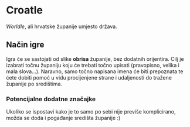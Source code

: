 # Croatle
*Worldle*, ali hrvatske županije umjesto država.

## Način igre
Igra će se sastojati od slike **obrisa** županije, bez dodatnih orijentira. Cilj je izabrati točnu županiju koju će trebati točno upisati (pravopisno, velika i mala slova...). Naravno, samo točno napisana imena će biti prepoznata te ćete dobiti pomoć u vidu procijenjene strane i udaljenosti do tražene županije po središtima.

### Potencijalne dodatne značajke
Ukoliko se ispostavi kako je to samo po sebi nije previše komplicirano, možda se doda i pogađanje središta županije :)
